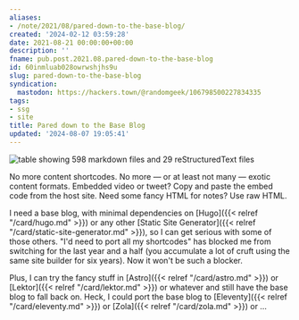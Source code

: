```yaml
---
aliases:
- /note/2021/08/pared-down-to-the-base-blog/
created: '2024-02-12 03:59:28'
date: 2021-08-21 00:00:00+00:00
description: ''
fname: pub.post.2021.08.pared-down-to-the-base-blog
id: 60inmluab028owrwshjhs9u
slug: pared-down-to-the-base-blog
syndication:
  mastodon: https://hackers.town/@randomgeek/106798500227834335
tags:
- ssg
- site
title: Pared down to the Base Blog
updated: '2024-08-07 19:05:41'
---
```


![table showing 598 markdown files and 29 reStructuredText files](assets/img/2021/cover-2021-08-21.png "My `rst.txt` files become HTML before the SSG sees, so I may leave them")

No more content shortcodes. No more — or at least not many — exotic content formats. Embedded video or tweet? Copy and paste the embed code from the host site. Need some fancy HTML for notes? Use raw HTML.

I need a base blog, with minimal dependencies on [Hugo]({{< relref "/card/hugo.md" >}}) or any other [Static Site Generator]({{< relref "/card/static-site-generator.md" >}}), so I can get serious with some of those others. "I'd need to port all my shortcodes" has blocked me from switching for the last year and a half (you accumulate a lot of cruft using the same site builder for six years). Now it won't be such a blocker.

Plus, I can try the fancy stuff in [Astro]({{< relref "/card/astro.md" >}}) or [Lektor]({{< relref "/card/lektor.md" >}}) or whatever and still have the base blog to fall back on. Heck, I could port the base blog to [Eleventy]({{< relref "/card/eleventy.md" >}}) or [Zola]({{< relref "/card/zola.md" >}}) or …